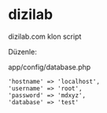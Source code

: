 # dizilab
dizilab.com klon script

Düzenle:

app/config/database.php

  	'hostname' => 'localhost',
	'username' => 'root',
	'password' => 'mdxyz',
	'database' => 'test'



